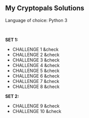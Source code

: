 <h2>My Cryptopals Solutions</h2>
<p>Language of choice: Python 3</p>
<br/>
<p><b>SET 1:</b></p>
<ul>
	<li>CHALLENGE 1 &check</li>
	<li>CHALLENGE 2 &check</li>
	<li>CHALLENGE 3 &check</li>
	<li>CHALLENGE 4 &check</li>
	<li>CHALLENGE 5 &check</li>
	<li>CHALLENGE 6 &check</li>
	<li>CHALLENGE 7 &check</li>
	<li>CHALLENGE 8 &check</li>
</ul>
<p><b>SET 2:</b></p>
<ul>
	<li>CHALLENGE 9 &check</li>
	<li>CHALLENGE 10 &check</li>
</ul>
